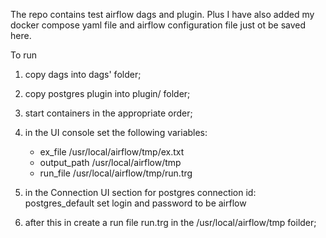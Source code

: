 

 The repo contains test airflow dags and plugin. Plus I have also added my docker compose yaml file and airflow configuration file just ot be saved here.

  To run
  1. copy dags into dags' folder;
  2. copy postgres plugin into plugin/ folder;
  3. start containers in the appropriate order;
  4. in the UI console set the following variables:
     - ex_file	/usr/local/airflow/tmp/ex.txt
     - output_path	/usr/local/airflow/tmp
     - run_file	/usr/local/airflow/tmp/run.trg
  5. in the Connection UI section for postgres connection id: postgres_default
     set login and password to be airflow

  6. after this in create a run file run.trg in the /usr/local/airflow/tmp foilder;
 

